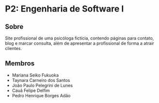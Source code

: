 # P2: Engenharia de Software I

## Sobre
Site profissional de uma psicóloga fictícia, contendo páginas para contato, blog e marcar consulta, além de apresentar a profissional de forma a atrair clientes.

## Membros
- Mariana Seiko Fukuoka
- Taynara Carneiro dos Santos
- João Paulo Pelegrini de Lunes
- Cauã Felipe Delfim
- Pedro Henrique Borges Adão
